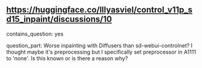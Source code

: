 ## https://huggingface.co/lllyasviel/control_v11p_sd15_inpaint/discussions/10

contains_question: yes

question_part: Worse inpainting with Diffusers than sd-webui-controlnet? I thought maybe it's preprocessing but I specifically set preprocessor in A1111 to 'none'.  Is this known or is there a reason why?